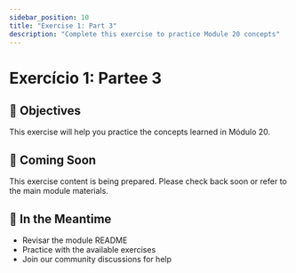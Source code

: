 ```yaml
---
sidebar_position: 10
title: "Exercise 1: Part 3"
description: "Complete this exercise to practice Module 20 concepts"
---
```


# Exercício 1: Partee 3

## 🎯 Objectives

This exercise will help you practice the concepts learned in Módulo 20.

## 📝 Coming Soon

This exercise content is being prepared. Please check back soon or refer to the main module materials.

## 🚀 In the Meantime

- Revisar the module README
- Practice with the available exercises
- Join our community discussions for help
